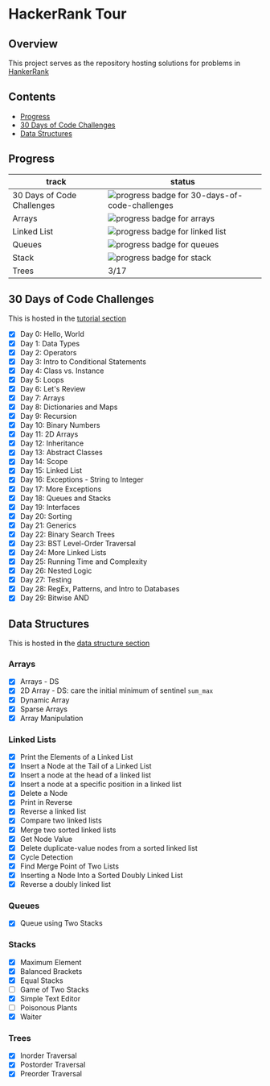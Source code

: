 # HackerRank Tour  

## Overview  
This project serves as the repository hosting solutions for problems in [HankerRank](https://www.hackerrank.com/dashboard)   

## Contents  
+ [Progress](#progress)  
+ [30 Days of Code Challenges](#30-days-of-code-challenges)   
+ [Data Structures](#data-structures)  

<a name="progress"></a>
## Progress  

track   | status
--------|---------
30 Days of Code Challenges  | ![progress badge for 30-days-of-code-challenges](https://img.shields.io/badge/percent-30%2F30-green.svg)
Arrays  | ![progress badge for arrays](https://img.shields.io/badge/percent-6%2F6-brightgreen.svg)
Linked List | ![progress badge for linked list](https://img.shields.io/badge/percent-15%2F15-brightgreen.svg)
Queues  | ![progress badge for queues](https://img.shields.io/badge/percent-1%2F1-orange.svg)   
Stack   | ![progress badge for stack](https://img.shields.io/badge/percent-5%2F9-orange.svg)   
Trees   | 3/17

<a name="30-days-of-code-challenges"></a>
## 30 Days of Code Challenges   
This is hosted in the [tutorial section](https://www.hackerrank.com/domains/tutorials/30-days-of-code)   
+ [x] Day 0: Hello, World   
+ [x] Day 1: Data Types   
+ [x] Day 2: Operators  
+ [x] Day 3: Intro to Conditional Statements
+ [x] Day 4: Class vs. Instance   
+ [x] Day 5: Loops   
+ [x] Day 6: Let's Review  
+ [x] Day 7: Arrays  
+ [x] Day 8: Dictionaries and Maps  
+ [x] Day 9: Recursion  
+ [x] Day 10: Binary Numbers  
+ [x] Day 11: 2D Arrays  
+ [x] Day 12: Inheritance  
+ [x] Day 13: Abstract Classes  
+ [x] Day 14: Scope  
+ [x] Day 15: Linked List  
+ [x] Day 16: Exceptions - String to Integer  
+ [x] Day 17: More Exceptions  
+ [x] Day 18: Queues and Stacks  
+ [x] Day 19: Interfaces  
+ [x] Day 20: Sorting  
+ [x] Day 21: Generics  
+ [x] Day 22: Binary Search Trees  
+ [x] Day 23: BST Level-Order Traversal  
+ [x] Day 24: More Linked Lists  
+ [x] Day 25: Running Time and Complexity  
+ [x] Day 26: Nested Logic  
+ [x] Day 27: Testing  
+ [x] Day 28: RegEx, Patterns, and Intro to Databases  
+ [x] Day 29: Bitwise AND  

<a name="data-structures"></a>
## Data Structures
This is hosted in the [data structure section](https://www.hackerrank.com/domains/data-structures/arrays)  
### Arrays   
+ [x] Arrays - DS   
+ [x] 2D Array - DS: care the initial minimum of sentinel `sum_max`  
+ [x] Dynamic Array  
+ [x] Sparse Arrays  
+ [x] Array Manipulation  
### Linked Lists  
+ [x] Print the Elements of a Linked List  
+ [x] Insert a Node at the Tail of a Linked List   
+ [x] Insert a node at the head of a linked list
+ [x] Insert a node at a specific position in a linked list  
+ [x] Delete a Node  
+ [x] Print in Reverse  
+ [x] Reverse a linked list  
+ [x] Compare two linked lists  
+ [x] Merge two sorted linked lists  
+ [x] Get Node Value  
+ [x] Delete duplicate-value nodes from a sorted linked list  
+ [x] Cycle Detection  
+ [x] Find Merge Point of Two Lists  
+ [x] Inserting a Node Into a Sorted Doubly Linked List  
+ [x] Reverse a doubly linked list  
### Queues  
+ [x] Queue using Two Stacks  
### Stacks  
+ [x] Maximum Element  
+ [x] Balanced Brackets  
+ [x] Equal Stacks  
+ [ ] Game of Two Stacks  
+ [x] Simple Text Editor  
+ [ ] Poisonous Plants  
+ [x] Waiter  
### Trees  
+ [x] Inorder Traversal  
+ [x] Postorder Traversal  
+ [x] Preorder Traversal  

